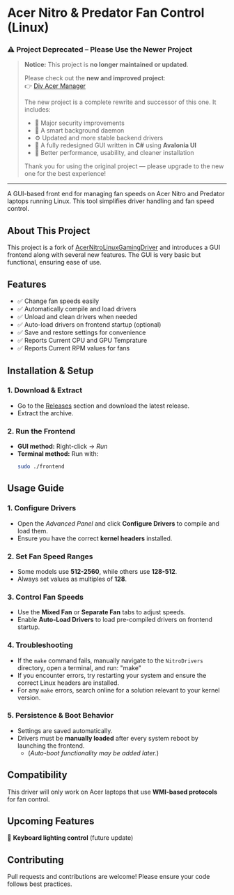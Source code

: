 # **Acer Nitro & Predator Fan Control (Linux)**

### ⚠️ Project Deprecated – Please Use the Newer Project

> **Notice:** This project is **no longer maintained or updated**.  
>  
> Please check out the **new and improved project**:  
> 👉 [Div Acer Manager](https://github.com/PXDiv/Div-Acer-Manager)  
>
> The new project is a complete rewrite and successor of this one. It includes:
> - 🔐 Major security improvements  
> - 🧠 A smart background daemon  
> - ⚙️ Updated and more stable backend drivers  
> - 🎨 A fully redesigned GUI written in **C#** using **Avalonia UI**  
> - 🚀 Better performance, usability, and cleaner installation  
>
> Thank you for using the original project — please upgrade to the new one for the best experience!

---

A GUI-based front end for managing fan speeds on Acer Nitro and Predator laptops running Linux. This tool simplifies driver handling and fan speed control.

## **About This Project**
This project is a fork of [AcerNitroLinuxGamingDriver](https://github.com/DetuxTR/AcerNitroLinuxGamingDriver) and introduces a GUI frontend along with several new features. The GUI is very basic but functional, ensuring ease of use.

## **Features**
 - ✅ Change fan speeds easily  
 - ✅ Automatically compile and load drivers  
 - ✅ Unload and clean drivers when needed  
 - ✅ Auto-load drivers on frontend startup (optional)
 - ✅ Save and restore settings for convenience
 - ✅ Reports Current CPU and GPU Temprature
 - ✅ Reports Current RPM values for fans

## **Installation & Setup**

### **1. Download & Extract**
- Go to the [Releases](#) section and download the latest release.
- Extract the archive.

### **2. Run the Frontend**
- **GUI method:** Right-click → *Run*  
- **Terminal method:** Run with:
  ```bash
  sudo ./frontend
  ```
  
## **Usage Guide**

### **1. Configure Drivers**
- Open the *Advanced Panel* and click **Configure Drivers** to compile and load them.
- Ensure you have the correct **kernel headers** installed.

### **2. Set Fan Speed Ranges**
- Some models use **512-2560**, while others use **128-512**.
- Always set values as multiples of **128**.

### **3. Control Fan Speeds**
- Use the **Mixed Fan** or **Separate Fan** tabs to adjust speeds.
- Enable **Auto-Load Drivers** to load pre-compiled drivers on frontend startup.

### **4. Troubleshooting**
- If the `make` command fails, manually navigate to the `NitroDrivers` directory, open a terminal, and run: "make"
- If you encounter errors, try restarting your system and ensure the correct Linux headers are installed.
- For any `make` errors, search online for a solution relevant to your kernel version.

### **5. Persistence & Boot Behavior**
- Settings are saved automatically.
- Drivers must be **manually loaded** after every system reboot by launching the frontend.
  - (*Auto-boot functionality may be added later.*)

## **Compatibility**
This driver will only work on Acer laptops that use **WMI-based protocols** for fan control.

## **Upcoming Features**
🔹 **Keyboard lighting control** (future update)

## **Contributing**
Pull requests and contributions are welcome! Please ensure your code follows best practices.

